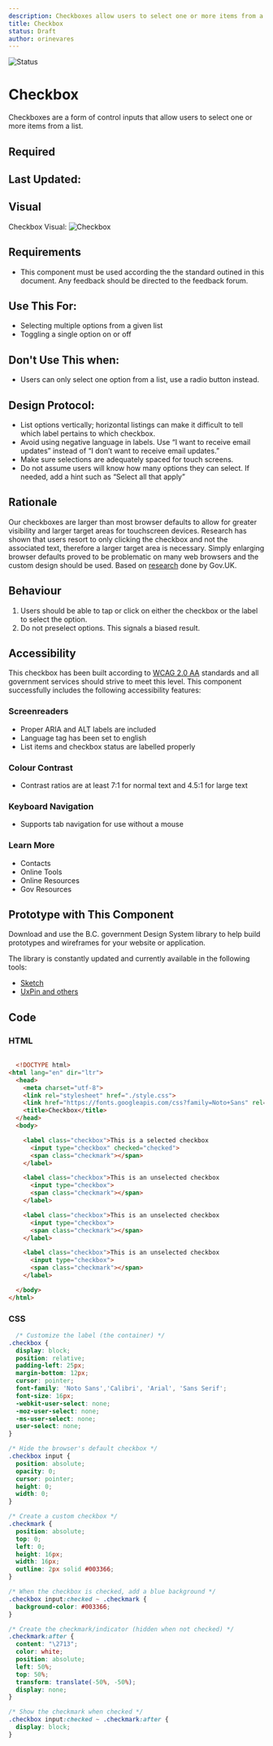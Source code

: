 ```yaml
---
description: Checkboxes allow users to select one or more items from a list.
title: Checkbox
status: Draft
author: orinevares
---
```


![Status](https://img.shields.io/badge/Component-Draft-orange.svg)

# Checkbox
Checkboxes are a form of control inputs that allow users to select one or more items from a list.

## Required

## Last Updated:

## Visual
Checkbox Visual:
![Checkbox](https://github.com/bcgov/design-system/blob/master/components/checkbox/images/checkbox.png?raw=true)

## Requirements
* This component must be used according the the standard outined in this document. Any feedback should be directed to the feedback forum.

## Use This For:
* Selecting multiple options from a given list
* Toggling a single option on or off

## Don't Use This when:
* Users can only select one option from a list, use a radio button instead.

## Design Protocol:
* List options vertically; horizontal listings can make it difficult to tell which label pertains to which checkbox.
* Avoid using negative language in labels. Use “I want to receive email updates” instead of “I don’t want to receive email updates.”
* Make sure selections are adequately spaced for touch screens.
* Do not assume users will know how many options they can select. If needed, add a hint such as “Select all that apply” 

## Rationale
Our checkboxes are larger than most browser defaults to allow for greater visibility and larger target areas for touchscreen devices. Research has shown that users resort to only clicking the checkbox and not the associated text, therefore a larger target area is necessary. Simply enlarging browser defaults proved to be problematic on many web browsers and the custom design should be used.
Based on [research](https://designnotes.blog.gov.uk/2016/11/30/weve-updated-the-radios-and-checkboxes-on-gov-uk/) done by Gov.UK.

## Behaviour
1. Users should be able to tap or click on either the checkbox or the label to select the option.
2. Do not preselect options. This signals a biased result.

## Accessibility
This checkbox has been built according to [WCAG 2.0 AA](https://www.w3.org/TR/WCAG20/) standards and all government services should strive to meet this level.  This component successfully includes the following accessibility features:

### Screenreaders
* Proper ARIA and ALT labels are included
* Language tag has been set to english
* List items and checkbox status are labelled properly

### Colour Contrast
* Contrast ratios are at least 7:1 for normal text and 4.5:1 for large text

### Keyboard Navigation
* Supports tab navigation for use without a mouse

### Learn More
* Contacts
* Online Tools
* Online Resources
* Gov Resources

## Prototype with This Component
Download and use the B.C. government Design System library to help build prototypes and wireframes for your website or application.

The library is constantly updated and currently available in the following tools:

*	[Sketch](https://sketch.cloud/s/Q0bkG)
* [UxPin and others](https://sketch.cloud/s/Q0bkG)

## Code
### HTML
```html
  
  <!DOCTYPE html>
<html lang="en" dir="ltr">
  <head>
    <meta charset="utf-8">
    <link rel="stylesheet" href="./style.css">
    <link href="https://fonts.googleapis.com/css?family=Noto+Sans" rel="stylesheet">
    <title>Checkbox</title>
  </head>
  <body>

    <label class="checkbox">This is a selected checkbox
      <input type="checkbox" checked="checked">
      <span class="checkmark"></span>
    </label>

    <label class="checkbox">This is an unselected checkbox
      <input type="checkbox">
      <span class="checkmark"></span>
    </label>

    <label class="checkbox">This is an unselected checkbox
      <input type="checkbox">
      <span class="checkmark"></span>
    </label>

    <label class="checkbox">This is an unselected checkbox
      <input type="checkbox">
      <span class="checkmark"></span>
    </label>

  </body>
</html>
```

### CSS
```CSS
  /* Customize the label (the container) */
.checkbox {
  display: block;
  position: relative;
  padding-left: 25px;
  margin-bottom: 12px;
  cursor: pointer;
  font-family: 'Noto Sans','Calibri', 'Arial', 'Sans Serif';
  font-size: 16px;
  -webkit-user-select: none;
  -moz-user-select: none;
  -ms-user-select: none;
  user-select: none;
}

/* Hide the browser's default checkbox */
.checkbox input {
  position: absolute;
  opacity: 0;
  cursor: pointer;
  height: 0;
  width: 0;
}

/* Create a custom checkbox */
.checkmark {
  position: absolute;
  top: 0;
  left: 0;
  height: 16px;
  width: 16px;
  outline: 2px solid #003366;
}

/* When the checkbox is checked, add a blue background */
.checkbox input:checked ~ .checkmark {
  background-color: #003366;
}

/* Create the checkmark/indicator (hidden when not checked) */
.checkmark:after {
  content: "\2713";
  color: white;
  position: absolute;
  left: 50%;
  top: 50%;
  transform: translate(-50%, -50%);
  display: none;
}

/* Show the checkmark when checked */
.checkbox input:checked ~ .checkmark:after {
  display: block;
}
  ```
